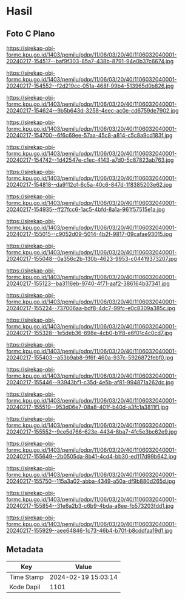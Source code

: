 # Hasil

## Foto C Plano

https://sirekap-obj-formc.kpu.go.id/1403/pemilu/pdpr/11/06/03/20/40/1106032040001-20240217-154517--baf9f303-85a7-438b-8791-94e0b37c6674.jpg

https://sirekap-obj-formc.kpu.go.id/1403/pemilu/pdpr/11/06/03/20/40/1106032040001-20240217-154552--f2d219cc-051a-468f-99b4-513965d0b826.jpg

https://sirekap-obj-formc.kpu.go.id/1403/pemilu/pdpr/11/06/03/20/40/1106032040001-20240217-154624--9b5b643d-3258-4eec-ac0e-cd6759de7902.jpg

https://sirekap-obj-formc.kpu.go.id/1403/pemilu/pdpr/11/06/03/20/40/1106032040001-20240217-154700--6f6c69ee-57aa-45c8-a814-c5c8a9cd183f.jpg

https://sirekap-obj-formc.kpu.go.id/1403/pemilu/pdpr/11/06/03/20/40/1106032040001-20240217-154742--1d42547e-c1ec-4143-a7d0-5c87823ab763.jpg

https://sirekap-obj-formc.kpu.go.id/1403/pemilu/pdpr/11/06/03/20/40/1106032040001-20240217-154818--da9112cf-6c5a-40c6-847d-1f8385203e62.jpg

https://sirekap-obj-formc.kpu.go.id/1403/pemilu/pdpr/11/06/03/20/40/1106032040001-20240217-154935--ff27fcc6-1ac5-4bfd-8a1a-961f57515e1a.jpg

https://sirekap-obj-formc.kpu.go.id/1403/pemilu/pdpr/11/06/03/20/40/1106032040001-20240217-155015--c9052d09-5014-4b2f-9817-09cafae93015.jpg

https://sirekap-obj-formc.kpu.go.id/1403/pemilu/pdpr/11/06/03/20/40/1106032040001-20240217-155048--0a356c2b-130b-4623-9953-c04419373207.jpg

https://sirekap-obj-formc.kpu.go.id/1403/pemilu/pdpr/11/06/03/20/40/1106032040001-20240217-155123--ba3116eb-9740-4f71-aaf2-386164b37341.jpg

https://sirekap-obj-formc.kpu.go.id/1403/pemilu/pdpr/11/06/03/20/40/1106032040001-20240217-155224--737006aa-bdf8-4dc7-99fc-e0c8309a385c.jpg

https://sirekap-obj-formc.kpu.go.id/1403/pemilu/pdpr/11/06/03/20/40/1106032040001-20240217-155328--1e5deb36-698e-4cb0-b1f8-e6f01c4c0cd7.jpg

https://sirekap-obj-formc.kpu.go.id/1403/pemilu/pdpr/11/06/03/20/40/1106032040001-20240217-155403--a53b9ab8-9f6f-460a-937c-5926872febf0.jpg

https://sirekap-obj-formc.kpu.go.id/1403/pemilu/pdpr/11/06/03/20/40/1106032040001-20240217-155446--93943bf1-c35d-4e5b-af81-994871a262dc.jpg

https://sirekap-obj-formc.kpu.go.id/1403/pemilu/pdpr/11/06/03/20/40/1106032040001-20240217-155519--953d06e7-08a8-401f-b40d-a3fc1a3811f1.jpg

https://sirekap-obj-formc.kpu.go.id/1403/pemilu/pdpr/11/06/03/20/40/1106032040001-20240217-155552--9ce5d766-623e-4434-8ba7-4fc5e3bc62e9.jpg

https://sirekap-obj-formc.kpu.go.id/1403/pemilu/pdpr/11/06/03/20/40/1106032040001-20240217-155649--2b0505da-8b41-4cd4-bb30-ed117d99b642.jpg

https://sirekap-obj-formc.kpu.go.id/1403/pemilu/pdpr/11/06/03/20/40/1106032040001-20240217-155750--115a3a02-abba-4349-a50a-df9b880d265d.jpg

https://sirekap-obj-formc.kpu.go.id/1403/pemilu/pdpr/11/06/03/20/40/1106032040001-20240217-155854--31e6a2b3-c6b9-4bda-a8ee-fb573203fdd1.jpg

https://sirekap-obj-formc.kpu.go.id/1403/pemilu/pdpr/11/06/03/20/40/1106032040001-20240217-155929--aee64846-1c73-46b4-b70f-b8cddfaa19d1.jpg


## Metadata

| Key        | Value               |
| ---------- | ------------------- |
| Time Stamp | 2024-02-19 15:03:14 |
| Kode Dapil | 1101                |



